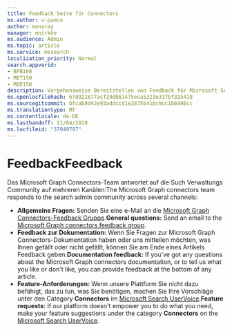 ```yaml
---
title: Feedback Seite für Connectors
ms.author: v-pamcn
author: monaray
manager: mnirkhe
ms.audience: Admin
ms.topic: article
ms.service: mssearch
localization_priority: Normal
search.appverid:
- BFB160
- MET150
- MOE150
description: Vorgehensweise Bereitstellen von Feedback für Microsoft Search Connectors
ms.openlocfilehash: 67d921677acf29d861475eca5323e31fbf315418
ms.sourcegitcommit: bfcab9d42e93addccd1e3875b41bc9cc1b6986cc
ms.translationtype: MT
ms.contentlocale: de-DE
ms.lasthandoff: 11/04/2019
ms.locfileid: "37949797"
---
```

# <a name="feedback"></a><span data-ttu-id="ab995-103">Feedback</span><span class="sxs-lookup"><span data-stu-id="ab995-103">Feedback</span></span>

<span data-ttu-id="ab995-104">Das Microsoft Graph Connectors-Team antwortet auf die Such Verwaltungs Community auf mehreren Kanälen:</span><span class="sxs-lookup"><span data-stu-id="ab995-104">The Microsoft Graph connectors team responds to the search admin community across several channels:</span></span>

* <span data-ttu-id="ab995-105">**Allgemeine Fragen:** Senden Sie eine e-Mail an die [Microsoft Graph Connectors-Feedback Gruppe](mailto:MicrosoftGraphConnectorsFeedback@service.microsoft.com).</span><span class="sxs-lookup"><span data-stu-id="ab995-105">**General questions:** Send an email to the [Microsoft Graph connectors feedback group](mailto:MicrosoftGraphConnectorsFeedback@service.microsoft.com).</span></span>
* <span data-ttu-id="ab995-106">**Feedback zur Dokumentation:** Wenn Sie Fragen zur Microsoft Graph Connectors-Dokumentation haben oder uns mitteilen möchten, was Ihnen gefällt oder nicht gefällt, können Sie am Ende eines Artikels Feedback geben.</span><span class="sxs-lookup"><span data-stu-id="ab995-106">**Documentation feedback:** If you've got any questions about the Microsoft Graph connectors documentation, or to tell us what you like or don't like, you can provide feedback at the bottom of any article.</span></span> 
* <span data-ttu-id="ab995-107">**Feature-Anforderungen:** Wenn unsere Plattform Sie nicht dazu befähigt, das zu tun, was Sie benötigen, machen Sie Ihre Vorschläge unter den Category **Connectors** im <a href="https://office365.uservoice.com/forums/925270-microsoft-search" target="_blank" data-linktype="external">Microsoft Search UserVoice</a>.</span><span class="sxs-lookup"><span data-stu-id="ab995-107">**Feature requests:** If our platform doesn't empower you to do what you need, make your feature suggestions under the category **Connectors** on the <a href="https://office365.uservoice.com/forums/925270-microsoft-search" target="_blank" data-linktype="external">Microsoft Search UserVoice</a>.</span></span>

